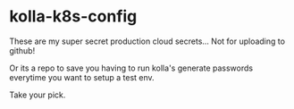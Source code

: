# kolla-k8s-config

These are my super secret production cloud secrets... Not for uploading to github!

Or its a repo to save you having to run kolla's generate passwords everytime you want to setup a test env.

Take your pick.
